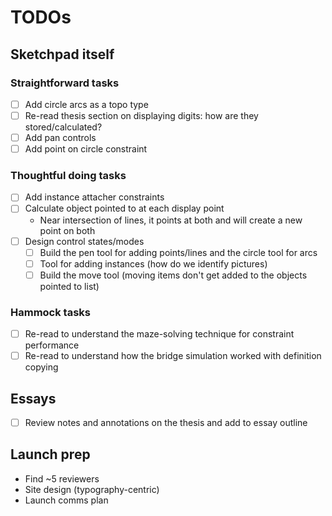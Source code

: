 # TODOs

## Sketchpad itself

### Straightforward tasks

- [ ] Add circle arcs as a topo type
- [ ] Re-read thesis section on displaying digits: how are they stored/calculated?
- [ ] Add pan controls
- [ ] Add point on circle constraint

### Thoughtful doing tasks

- [ ] Add instance attacher constraints
- [ ] Calculate object pointed to at each display point
  - Near intersection of lines, it points at both and will create a new point on both
- [ ] Design control states/modes
  - [ ] Build the pen tool for adding points/lines and the circle tool for arcs
  - [ ] Tool for adding instances (how do we identify pictures)
  - [ ] Build the move tool (moving items don't get added to the objects pointed to list)

### Hammock tasks

- [ ] Re-read to understand the maze-solving technique for constraint performance
- [ ] Re-read to understand how the bridge simulation worked with definition copying

## Essays

- [ ] Review notes and annotations on the thesis and add to essay outline

## Launch prep

- Find ~5 reviewers
- Site design (typography-centric)
- Launch comms plan
